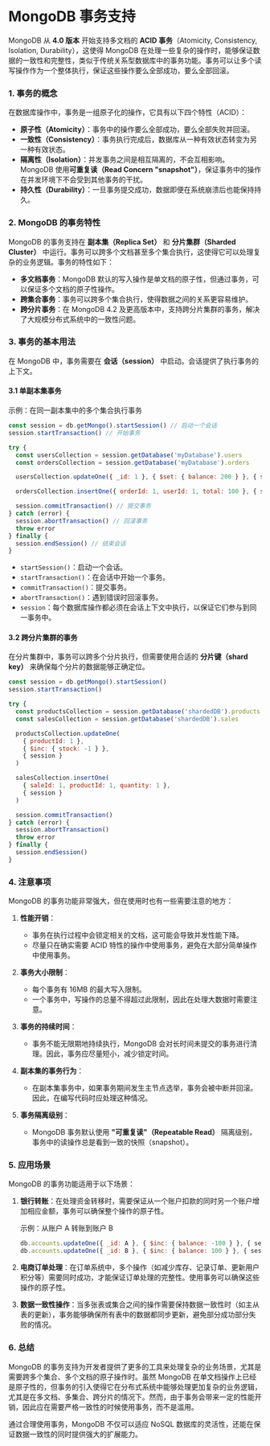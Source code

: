 # MongoDB 事务支持

MongoDB 从 **4.0 版本** 开始支持多文档的 **ACID 事务**（Atomicity, Consistency, Isolation, Durability），这使得 MongoDB 在处理一些复杂的操作时，能够保证数据的一致性和完整性，类似于传统关系型数据库中的事务功能。事务可以让多个读写操作作为一个整体执行，保证这些操作要么全部成功，要么全部回滚。

### 1. 事务的概念

在数据库操作中，事务是一组原子化的操作，它具有以下四个特性（ACID）：

- **原子性（Atomicity）**：事务中的操作要么全部成功，要么全部失败并回滚。
- **一致性（Consistency）**：事务执行完成后，数据库从一种有效状态转变为另一种有效状态。
- **隔离性（Isolation）**：并发事务之间是相互隔离的，不会互相影响。MongoDB 使用**可重复读（Read Concern "snapshot"）**，保证事务中的操作在并发环境下不会受到其他事务的干扰。
- **持久性（Durability）**：一旦事务提交成功，数据即便在系统崩溃后也能保持持久。

### 2. MongoDB 的事务特性

MongoDB 的事务支持在 **副本集（Replica Set）** 和 **分片集群（Sharded Cluster）** 中运行。事务可以跨多个文档甚至多个集合执行，这使得它可以处理复杂的业务逻辑。事务的特性如下：

- **多文档事务**：MongoDB 默认的写入操作是单文档的原子性，但通过事务，可以保证多个文档的原子性操作。
- **跨集合事务**：事务可以跨多个集合执行，使得数据之间的关系更容易维护。
- **跨分片事务**：在 MongoDB 4.2 及更高版本中，支持跨分片集群的事务，解决了大规模分布式系统中的一致性问题。

### 3. 事务的基本用法

在 MongoDB 中，事务需要在 **会话（session）** 中启动。会话提供了执行事务的上下文。

#### 3.1 单副本集事务

示例：在同一副本集中的多个集合执行事务

```javascript
const session = db.getMongo().startSession() // 启动一个会话
session.startTransaction() // 开始事务

try {
  const usersCollection = session.getDatabase('myDatabase').users
  const ordersCollection = session.getDatabase('myDatabase').orders

  usersCollection.updateOne({ _id: 1 }, { $set: { balance: 200 } }, { session })

  ordersCollection.insertOne({ orderId: 1, userId: 1, total: 100 }, { session })

  session.commitTransaction() // 提交事务
} catch (error) {
  session.abortTransaction() // 回滚事务
  throw error
} finally {
  session.endSession() // 结束会话
}
```

- `startSession()`：启动一个会话。
- `startTransaction()`：在会话中开始一个事务。
- `commitTransaction()`：提交事务。
- `abortTransaction()`：遇到错误时回滚事务。
- `session`：每个数据库操作都必须在会话上下文中执行，以保证它们参与到同一事务中。

#### 3.2 跨分片集群的事务

在分片集群中，事务可以跨多个分片执行，但需要使用合适的 **分片键（shard key）** 来确保每个分片的数据能够正确定位。

```javascript
const session = db.getMongo().startSession()
session.startTransaction()

try {
  const productsCollection = session.getDatabase('shardedDB').products
  const salesCollection = session.getDatabase('shardedDB').sales

  productsCollection.updateOne(
    { productId: 1 },
    { $inc: { stock: -1 } },
    { session }
  )

  salesCollection.insertOne(
    { saleId: 1, productId: 1, quantity: 1 },
    { session }
  )

  session.commitTransaction()
} catch (error) {
  session.abortTransaction()
  throw error
} finally {
  session.endSession()
}
```

### 4. 注意事项

MongoDB 的事务功能非常强大，但在使用时也有一些需要注意的地方：

1. **性能开销**：

   - 事务在执行过程中会锁定相关的文档，这可能会导致并发性能下降。
   - 尽量只在确实需要 ACID 特性的操作中使用事务，避免在大部分简单操作中使用事务。

2. **事务大小限制**：

   - 每个事务有 16MB 的最大写入限制。
   - 一个事务中，写操作的总量不得超过此限制，因此在处理大数据时需要注意。

3. **事务的持续时间**：

   - 事务不能无限期地持续执行，MongoDB 会对长时间未提交的事务进行清理。因此，事务应尽量短小，减少锁定时间。

4. **副本集的事务行为**：

   - 在副本集事务中，如果事务期间发生主节点选举，事务会被中断并回滚。因此，在编写代码时应处理这种情况。

5. **事务隔离级别**：
   - MongoDB 事务默认使用 **"可重复读"（Repeatable Read）** 隔离级别，事务中的读操作总是看到一致的快照（snapshot）。

### 5. 应用场景

MongoDB 的事务功能适用于以下场景：

1. **银行转账**：在处理资金转移时，需要保证从一个账户扣款的同时另一个账户增加相应金额，事务可以确保整个操作的原子性。

   示例：从账户 A 转账到账户 B

   ```javascript
   db.accounts.updateOne({ _id: A }, { $inc: { balance: -100 } }, { session })
   db.accounts.updateOne({ _id: B }, { $inc: { balance: 100 } }, { session })
   ```

2. **电商订单处理**：在订单系统中，多个操作（如减少库存、记录订单、更新用户积分等）需要同时成功，才能保证订单处理的完整性。使用事务可以确保这些操作的原子性。
3. **数据一致性操作**：当多张表或集合之间的操作需要保持数据一致性时（如主从表的更新），事务能够确保所有表中的数据都同步更新，避免部分成功部分失败的情况。

### 6. 总结

MongoDB 的事务支持为开发者提供了更多的工具来处理复杂的业务场景，尤其是需要跨多个集合、多个文档的原子操作时。虽然 MongoDB 在单文档操作上已经是原子性的，但事务的引入使得它在分布式系统中能够处理更加复杂的业务逻辑，尤其是在多文档、多集合、跨分片的情况下。然而，由于事务会带来一定的性能开销，因此应在需要严格一致性的时候使用事务，而不是滥用。

通过合理使用事务，MongoDB 不仅可以适应 NoSQL 数据库的灵活性，还能在保证数据一致性的同时提供强大的扩展能力。
